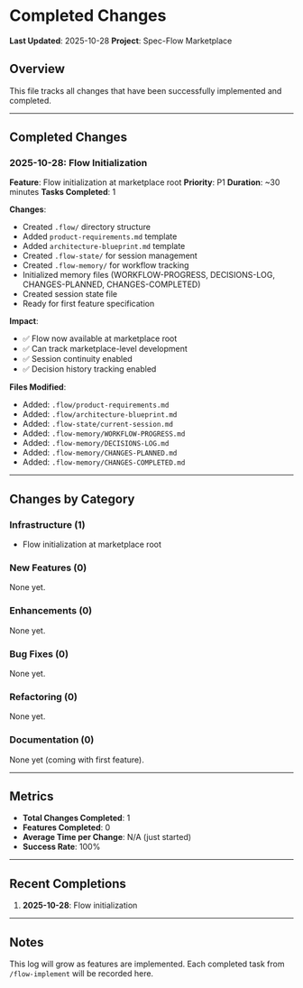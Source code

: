 # Completed Changes

**Last Updated**: 2025-10-28
**Project**: Spec-Flow Marketplace

## Overview

This file tracks all changes that have been successfully implemented and completed.

---

## Completed Changes

### 2025-10-28: Flow Initialization

**Feature**: Flow initialization at marketplace root
**Priority**: P1
**Duration**: ~30 minutes
**Tasks Completed**: 1

**Changes**:
- Created `.flow/` directory structure
- Added `product-requirements.md` template
- Added `architecture-blueprint.md` template
- Created `.flow-state/` for session management
- Created `.flow-memory/` for workflow tracking
- Initialized memory files (WORKFLOW-PROGRESS, DECISIONS-LOG, CHANGES-PLANNED, CHANGES-COMPLETED)
- Created session state file
- Ready for first feature specification

**Impact**:
- ✅ Flow now available at marketplace root
- ✅ Can track marketplace-level development
- ✅ Session continuity enabled
- ✅ Decision history tracking enabled

**Files Modified**:
- Added: `.flow/product-requirements.md`
- Added: `.flow/architecture-blueprint.md`
- Added: `.flow-state/current-session.md`
- Added: `.flow-memory/WORKFLOW-PROGRESS.md`
- Added: `.flow-memory/DECISIONS-LOG.md`
- Added: `.flow-memory/CHANGES-PLANNED.md`
- Added: `.flow-memory/CHANGES-COMPLETED.md`

---

## Changes by Category

### Infrastructure (1)
- Flow initialization at marketplace root

### New Features (0)

None yet.

### Enhancements (0)

None yet.

### Bug Fixes (0)

None yet.

### Refactoring (0)

None yet.

### Documentation (0)

None yet (coming with first feature).

---

## Metrics

- **Total Changes Completed**: 1
- **Features Completed**: 0
- **Average Time per Change**: N/A (just started)
- **Success Rate**: 100%

---

## Recent Completions

1. **2025-10-28**: Flow initialization

---

## Notes

This log will grow as features are implemented. Each completed task from `/flow-implement` will be recorded here.
